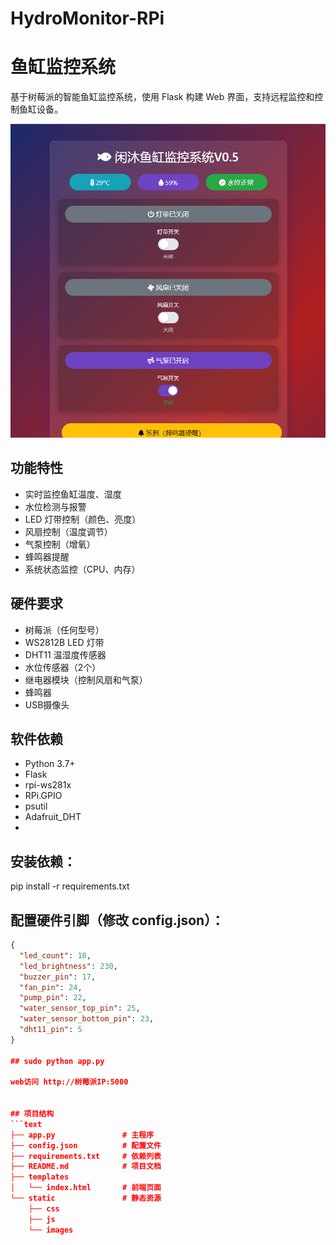 # HydroMonitor-RPi 
# 鱼缸监控系统

基于树莓派的智能鱼缸监控系统，使用 Flask 构建 Web 界面，支持远程监控和控制鱼缸设备。

![Web界面](/Ui.png)

## 功能特性
- 实时监控鱼缸温度、湿度
- 水位检测与报警
- LED 灯带控制（颜色、亮度）
- 风扇控制（温度调节）
- 气泵控制（增氧）
- 蜂鸣器提醒
- 系统状态监控（CPU、内存）

## 硬件要求
- 树莓派（任何型号）
- WS2812B LED 灯带
- DHT11 温湿度传感器
- 水位传感器（2个）
- 继电器模块（控制风扇和气泵）
- 蜂鸣器
- USB摄像头

## 软件依赖
- Python 3.7+
- Flask
- rpi-ws281x
- RPi.GPIO
- psutil
- Adafruit_DHT
- 
## 安装依赖：
pip install -r requirements.txt

## 配置硬件引脚（修改 config.json）：
```json
{
  "led_count": 10,
  "led_brightness": 230,
  "buzzer_pin": 17,
  "fan_pin": 24,
  "pump_pin": 22,
  "water_sensor_top_pin": 25,
  "water_sensor_bottom_pin": 23,
  "dht11_pin": 5
}

## sudo python app.py

web访问 http://树莓派IP:5000


## 项目结构
```text
├── app.py               # 主程序
├── config.json          # 配置文件
├── requirements.txt     # 依赖列表
├── README.md            # 项目文档
├── templates
│   └── index.html       # 前端页面
└── static               # 静态资源
    ├── css
    ├── js
    └── images



